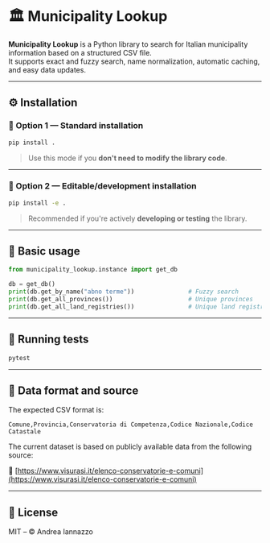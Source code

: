 # 🏛️ Municipality Lookup

**Municipality Lookup** is a Python library to search for Italian municipality information based on a structured CSV file.  
It supports exact and fuzzy search, name normalization, automatic caching, and easy data updates.

---

## ⚙️ Installation

### 🔹 Option 1 — Standard installation

```bash
pip install .
```

> Use this mode if you **don't need to modify the library code**.

---

### 🔹 Option 2 — Editable/development installation

```bash
pip install -e .
```

> Recommended if you're actively **developing or testing** the library.

---

## 🚀 Basic usage

```python
from municipality_lookup.instance import get_db

db = get_db()
print(db.get_by_name("abno terme"))               # Fuzzy search
print(db.get_all_provinces())                     # Unique provinces
print(db.get_all_land_registries())               # Unique land registries
```

---

## 🧪 Running tests

```bash
pytest
```

---

## 📄 Data format and source

The expected CSV format is:

```
Comune,Provincia,Conservatoria di Competenza,Codice Nazionale,Codice Catastale
```

The current dataset is based on publicly available data from the following source:

🔗 [https://www.visurasi.it/elenco-conservatorie-e-comuni](https://www.visurasi.it/elenco-conservatorie-e-comuni)

---

## 📜 License

MIT – © Andrea Iannazzo
